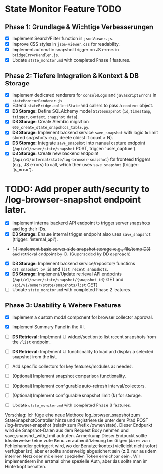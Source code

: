 # State Monitor Feature TODO

## Phase 1: Grundlage & Wichtige Verbesserungen

- [x] Implement Search/Filter function in `jsonViewer.js`.
- [x] Improve CSS styles in `json-viewer.css` for readability.
- [x] Implement automatic snapshot trigger on JS errors in `bridgeErrorHandler.js`.
- [x] Update `state_monitor.md` with completed Phase 1 features.

## Phase 2: Tiefere Integration & Kontext & DB Storage

- [x] Implement dedicated renderers for `consoleLogs` and `javascriptErrors` in `stateMonitorRenderer.js`.
- [x] Extend `stateBridge.collectState` and callers to pass a `context` object.
- [x] **DB Storage:** Define SQLAlchemy model `StateSnapshot` (`id`, `timestamp`, `trigger`, `context`, `snapshot_data`).
- [x] **DB Storage:** Create Alembic migration `010_create_state_snapshots_table.py`.
- [x] **DB Storage:** Implement backend service `save_snapshot` with logic to limit stored snapshots (e.g., delete oldest if count > N).
- [x] **DB Storage:** Integrate `save_snapshot` into manual capture endpoint (`/api/v1/owner/state/snapshot` POST, trigger: 'user_capture').
- [x] **DB Storage:** Create new backend endpoint (`/api/v1/internal/state/log-browser-snapshot`) for frontend triggers (e.g., JS errors) to call, which then uses `save_snapshot` (trigger: 'js_error').
# TODO: Add proper auth/security to /log-browser-snapshot endpoint later.
- [x] Implement internal backend API endpoint to trigger server snapshots and log their IDs.
- [x] **DB Storage:** Ensure internal trigger endpoint also uses `save_snapshot` (trigger: 'internal_api').
- [-] ~~Implement basic server-side snapshot storage (e.g., file/temp DB) and retrieval endpoint by ID.~~ (Superseded by DB approach)
- [x] **DB Storage:** Implement backend service/repository functions `get_snapshot_by_id` and `list_recent_snapshots`.
- [x] **DB Storage:** Implement/Update retrieval API endpoints (`/api/v1/owner/state/snapshot/{snapshot_id}` GET and `/api/v1/owner/state/snapshots/list` GET).
- [ ] Update `state_monitor.md` with completed Phase 2 features.

## Phase 3: Usability & Weitere Features

- [x] Implement a custom modal component for browser collector approval.
- [x] Implement Summary Panel in the UI.
- [ ] **DB Retrieval:** Implement UI widget/section to list recent snapshots from the `/list` endpoint.
- [ ] **DB Retrieval:** Implement UI functionality to load and display a selected snapshot from the list.
- [ ] Add specific collectors for key features/modules as needed.
- [ ] (Optional) Implement snapshot comparison functionality.
- [ ] (Optional) Implement configurable auto-refresh interval/collectors.
- [ ] (Optional) Implement configurable snapshot limit (N) for storage.
- [ ] Update `state_monitor.md` with completed Phase 3 features.



Vorschlag:
Ich füge eine neue Methode log_browser_snapshot zum StateSnapshotController hinzu und registriere sie unter dem Pfad POST /log-browser-snapshot (relativ zum Prefix /owner/state). Dieser Endpunkt wird die Snapshot-Daten aus dem Request Body nehmen und save_snapshot_with_limit aufrufen.
Anmerkung: Dieser Endpunkt sollte idealerweise keine volle Benutzerauthentifizierung benötigen (da er vom Fehlerhandler getriggert wird, wo der Benutzerkontext vielleicht nicht sofort verfügbar ist), aber er sollte anderweitig abgesichert sein (z.B. nur aus dem internen Netz oder mit einem speziellen Token erreichbar sein). Wir implementieren ihn erstmal ohne spezielle Auth, aber das sollte man im Hinterkopf behalten.